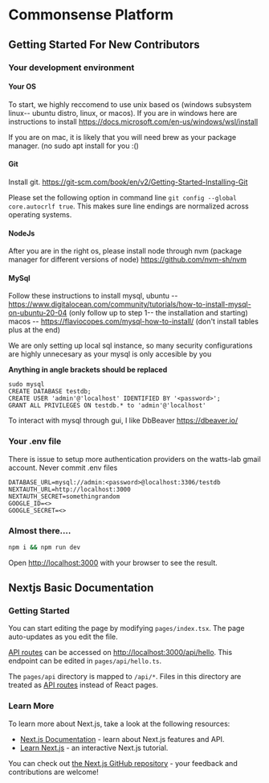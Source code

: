 # Commonsense Platform

## Getting Started For New Contributors

### Your development environment
#### Your OS
To start, we highly reccomend to use unix based os (windows subsystem linux-- ubuntu distro, linux, or macos). If you are in 
windows here are instructions to install https://docs.microsoft.com/en-us/windows/wsl/install

If you are on mac, it is likely that you will need brew as your package manager. (no sudo apt install for you :()
#### Git
Install git. https://git-scm.com/book/en/v2/Getting-Started-Installing-Git

Please set the following option in command line `git config --global core.autocrlf true`.
This makes sure line endings are normalized across operating systems.

#### NodeJs
After you are in the right os, please install node through nvm (package manager for different versions of node)
https://github.com/nvm-sh/nvm

#### MySql
Follow these instructions to install mysql, 
ubuntu -- https://www.digitalocean.com/community/tutorials/how-to-install-mysql-on-ubuntu-20-04 (only follow up to step 1-- the installation and starting)
macos -- https://flaviocopes.com/mysql-how-to-install/ (don't install tables plus at the end)

We are only setting up local sql instance, so many security configurations are highly unnecesary as your mysql is only accesible by you

**Anything in angle brackets should be replaced**
```mysql
sudo mysql
CREATE DATABASE testdb;
CREATE USER 'admin'@'localhost' IDENTIFIED BY '<password>';
GRANT ALL PRIVILEGES ON testdb.* to 'admin'@'localhost'
```
To interact with mysql through gui, I like DbBeaver
https://dbeaver.io/

### Your .env file
There is issue to setup more authentication providers on the watts-lab gmail account. Never commit .env files
```
DATABASE_URL=mysql://admin:<password>@localhost:3306/testdb
NEXTAUTH_URL=http://localhost:3000
NEXTAUTH_SECRET=somethingrandom
GOOGLE_ID=<>
GOOGLE_SECRET=<>
```

### Almost there....
```bash
npm i && npm run dev
```
Open [http://localhost:3000](http://localhost:3000) with your browser to see the result.


## Nextjs Basic Documentation
### Getting Started




You can start editing the page by modifying `pages/index.tsx`. The page auto-updates as you edit the file.

[API routes](https://nextjs.org/docs/api-routes/introduction) can be accessed on [http://localhost:3000/api/hello](http://localhost:3000/api/hello). This endpoint can be edited in `pages/api/hello.ts`.

The `pages/api` directory is mapped to `/api/*`. Files in this directory are treated as [API routes](https://nextjs.org/docs/api-routes/introduction) instead of React pages.

### Learn More

To learn more about Next.js, take a look at the following resources:

- [Next.js Documentation](https://nextjs.org/docs) - learn about Next.js features and API.
- [Learn Next.js](https://nextjs.org/learn) - an interactive Next.js tutorial.

You can check out [the Next.js GitHub repository](https://github.com/vercel/next.js/) - your feedback and contributions are welcome!
